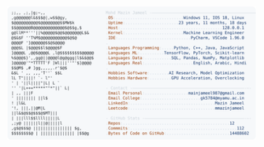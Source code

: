 <picture>
  <source srcset="https://raw.githubusercontent.com/mmazinjameel/mmazinjameel/main/dark_mode.svg?v=1761228676" media="(prefers-color-scheme: dark)">
  <img src="https://raw.githubusercontent.com/mmazinjameel/mmazinjameel/main/light_mode.svg?v=1761228676">
</picture>
